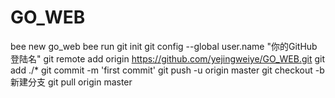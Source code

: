 # GO_WEB
bee new go_web
bee run
git init
git config --global user.name "你的GitHub登陆名"
git remote add origin https://github.com/yejingweiye/GO_WEB.git
git add ./*
git commit -m 'first commit'
git push -u origin master
git checkout -b 新建分支
git pull origin master
